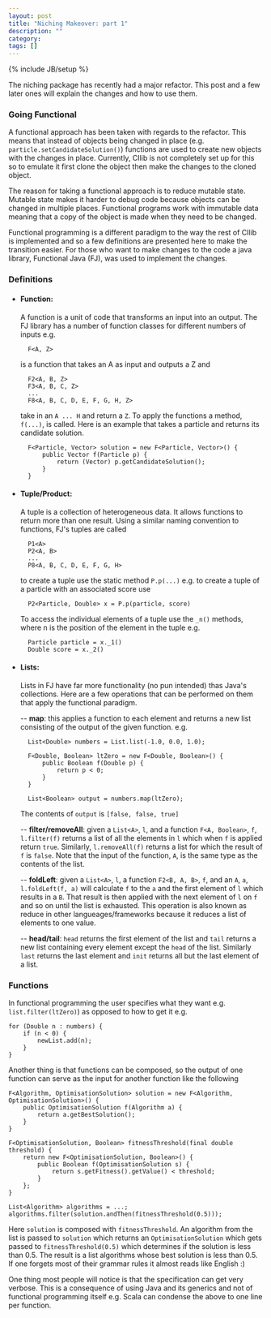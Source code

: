```yaml
---
layout: post
title: "Niching Makeover: part 1"
description: ""
category: 
tags: []
---
```

{% include JB/setup %}

The niching package has recently had a major refactor. This post and a few later
ones will explain the changes and how to use them.

### Going Functional

A functional approach has been taken with regards to the refactor. This means that
instead of objects being changed in place (e.g. `particle.setCandidateSolution()`)
functions are used to create new objects with the changes in place. Currently, CIlib 
is not completely set up for this so to emulate it first clone the object then make 
the changes to the cloned object.

The reason for taking a functional approach is to reduce mutable state. Mutable
state makes it harder to debug code because objects can be changed in multiple
places. Functional programs work with immutable data meaning that a copy of the
object is made when they need to be changed.

Functional programming is a different paradigm to the way the rest of CIlib is 
implemented and so a few definitions are presented here to make the transition 
easier. For those who want to make changes to the code a java library, 
Functional Java (FJ), was used to implement the changes.

### Definitions

* #### Function: 
    A function is a unit of code that transforms an input into an output. The FJ 
    library has a number of function classes for different numbers of inputs e.g.

        F<A, Z>

    is a function that takes an A as input and outputs a Z and

        F2<A, B, Z>
        F3<A, B, C, Z>
        ...
        F8<A, B, C, D, E, F, G, H, Z>

    take in an `A ... H` and return a `Z`. To apply the functions a method, `f(...)`, 
    is called. Here is an example that takes a particle and returns its candidate 
    solution.

        F<Particle, Vector> solution = new F<Particle, Vector>() {
            public Vector f(Particle p) {
                return (Vector) p.getCandidateSolution();
            }
        }

* #### Tuple/Product:
    A tuple is a collection of heterogeneous data. It allows functions to return 
    more than one result. Using a similar naming convention to functions, FJ's 
    tuples are called 

        P1<A>
        P2<A, B>
        ...
        P8<A, B, C, D, E, F, G, H>

    to create a tuple use the static method `P.p(...)` e.g. to create a tuple of a
    particle with an associated score use 

        P2<Particle, Double> x = P.p(particle, score)

    To access the individual elements of a tuple use the `_n()` methods, where n 
    is the position of the element in the tuple e.g.

        Particle particle = x._1()
        Double score = x._2()

* #### Lists:
    Lists in FJ have far more functionality (no pun intended) thas Java's collections.
    Here are a few operations that can be performed on them that apply the functional
    paradigm.

    -- **map**: this applies a function to each element and returns a new list consisting
    of the output of the given function. e.g.

        List<Double> numbers = List.list(-1.0, 0.0, 1.0);

        F<Double, Boolean> ltZero = new F<Double, Boolean>() {
            public Boolean f(Double p) {
                return p < 0;
            }
        }

        List<Boolean> output = numbers.map(ltZero);

    The contents of `output` is `[false, false, true]`

    -- **filter/removeAll**: given a `List<A>`, `l`,  and a function `F<A, Boolean>`, `f`,
    `l.filter(f)` returns a list of all the elements in `l` which when `f` is applied
    return `true`. Similarly, `l.removeAll(f)` returns a list for which the result of `f`
    is `false`. Note that the input of the function, `A`, is the same type as the
    contents of the list.

    -- **foldLeft**: given a `List<A>`, `l`, a function `F2<B, A, B>`, `f`, and an
    `A`, `a`, `l.foldLeft(f, a)` will calculate `f` to the `a` and the first element
    of `l` which results in a `B`. That result is then applied with the next element 
    of `l` on `f` and so on until the list is exhausted. This operation is also known 
    as reduce in other langueages/frameworks because it reduces a list of elements to
    one value.

    -- **head/tail**: `head` returns the first element of the list and `tail` returns
    a new list containing every element except the `head` of the list. Similarly `last`
    returns the last element and `init` returns all but the last element of a list.

### Functions

In functional programming the user specifies what they want e.g. `list.filter(ltZero)`)
as opposed to how to get it e.g.

    for (Double n : numbers) {
        if (n < 0) {
            newList.add(n);
        }
    }

Another thing is that functions can be composed, so the output of one function can 
serve as the input for another function like the following

    F<Algorithm, OptimisationSolution> solution = new F<Algorithm, OptimisationSolution>() {
        public OptimisationSolution f(Algorithm a) {
            return a.getBestSolution();
        }
    }

    F<OptimisationSolution, Boolean> fitnessThreshold(final double threshold) {
        return new F<OptimisationSolution, Boolean>() {
            public Boolean f(OptimisationSolution s) {
                return s.getFitness().getValue() < threshold;
            }
        };
    }

    List<Algorithm> algorithms = ...;
    algorithms.filter(solution.andThen(fitnessThreshold(0.5)));

Here `solution` is composed with `fitnessThreshold`. An algorithm from the list 
is passed to `solution` which returns an `OptimisationSolution` which gets passed
to `fitnessThreshold(0.5)` which determines if the solution is less than 0.5.
The result is a list algorithms whose best solution is less than 0.5. If one 
forgets most of their grammar rules it almost reads like English :)

One thing most people will notice is that the specification can get very verbose.
This is a consequence of using Java and its generics and not of functional 
programming itself e.g. Scala can condense the above to one line per function.
